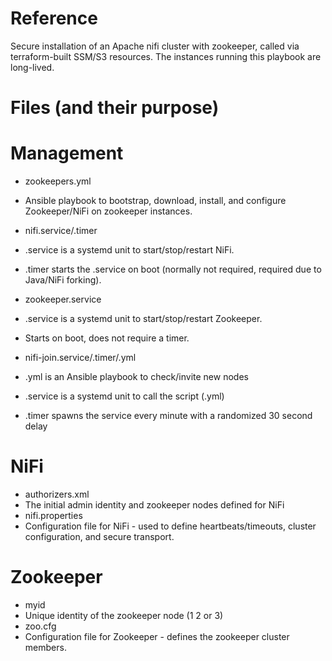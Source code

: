 # Reference
Secure installation of an Apache nifi cluster with zookeeper, called via terraform-built SSM/S3 resources. The instances running this playbook are long-lived.

# Files (and their purpose)
# Management
- zookeepers.yml
 - Ansible playbook to bootstrap, download, install, and configure Zookeeper/NiFi on zookeeper instances.

- nifi.service/.timer
 - .service is a systemd unit to start/stop/restart NiFi.
 - .timer starts the .service on boot (normally not required, required due to Java/NiFi forking).

- zookeeper.service
 - .service is a systemd unit to start/stop/restart Zookeeper.
 - Starts on boot, does not require a timer.

- nifi-join.service/.timer/.yml
 - .yml is an Ansible playbook to check/invite new nodes
 - .service is a systemd unit to call the script (.yml)
 - .timer spawns the service every minute with a randomized 30 second delay

# NiFi
- authorizers.xml
 - The initial admin identity and zookeeper nodes defined for NiFi
- nifi.properties
 - Configuration file for NiFi - used to define heartbeats/timeouts, cluster configuration, and secure transport.

# Zookeeper
- myid
 - Unique identity of the zookeeper node (1 2 or 3)
- zoo.cfg
 - Configuration file for Zookeeper - defines the zookeeper cluster members.
